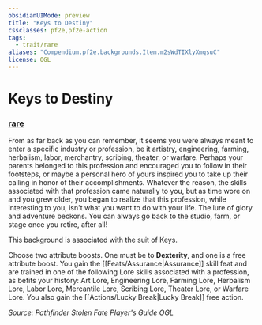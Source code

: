 ```yaml
---
obsidianUIMode: preview
title: "Keys to Destiny"
cssclasses: pf2e,pf2e-action
tags:
  - trait/rare
aliases: "Compendium.pf2e.backgrounds.Item.m2sWdTIXlyXmqsuC"
license: OGL
---
```

# Keys to Destiny

### [rare](rare "Rare Rarity Trait")






From as far back as you can remember, it seems you were always meant to enter a specific industry or profession, be it artistry, engineering, farming, herbalism, labor, merchantry, scribing, theater, or warfare. Perhaps your parents belonged to this profession and encouraged you to follow in their footsteps, or maybe a personal hero of yours inspired you to take up their calling in honor of their accomplishments. Whatever the reason, the skills associated with that profession came naturally to you, but as time wore on and you grew older, you began to realize that this profession, while interesting to you, isn't what you want to do with your life. The lure of glory and adventure beckons. You can always go back to the studio, farm, or stage once you retire, after all!

This background is associated with the suit of Keys.

Choose two attribute boosts. One must be to **Dexterity**, and one is a free attribute boost. You gain the [[Feats/Assurance|Assurance]] skill feat and are trained in one of the following Lore skills associated with a profession, as befits your history: Art Lore, Engineering Lore, Farming Lore, Herbalism Lore, Labor Lore, Mercantile Lore, Scribing Lore, Theater Lore, or Warfare Lore. You also gain the [[Actions/Lucky Break|Lucky Break]] free action.

*Source: Pathfinder Stolen Fate Player's Guide*
*OGL*